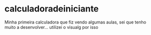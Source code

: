 # calculadoradeiniciante
Minha primeira calculadora que fiz vendo algumas aulas, sei que tenho muito a desenvolver... utilizei o visualg por isso 
